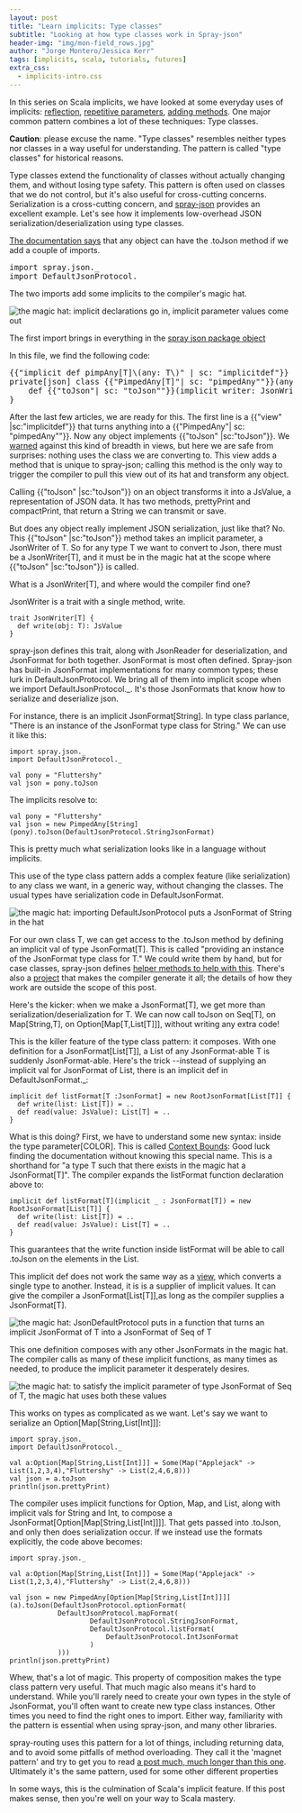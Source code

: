 ```yaml
---
layout: post
title: "Learn implicits: Type classes"
subtitle: "Looking at how type classes work in Spray-json"
header-img: "img/mon-field_rows.jpg"
author: "Jorge Montero/Jessica Kerr"
tags: [implicits, scala, tutorials, futures]
extra_css:
  - implicits-intro.css
---
```


<style scoped>
  .pimpedAny { color: #D907E8 }
  .implicitdef { color: #1AB955 }
  .toJson {color: #FF9C00 }

</style>

In this series on Scala implicits, we have looked at some everyday uses of implicits: 
[reflection](http://engineering.monsanto.com/2015/05/14/implicits-intro/), 
[repetitive parameters](http://engineering.monsanto.com/2015/06/15/implicits-futures/), 
[adding methods](http://engineering.monsanto.com/2015/07/31/implicit-conversions/). 
One major common pattern combines a lot of these techniques: Type classes.

**Caution**: please excuse the name. "Type classes" resembles neither types nor classes in a way useful for understanding.
 The pattern is called "type classes" for historical reasons.

Type classes extend the functionality of classes without actually changing them, and without losing type safety.
This pattern is often used on classes that we do not control, but it's also useful for cross-cutting concerns.
 Serialization is a cross-cutting concern, and [spray-json](https://github.com/spray/spray-json) provides an excellent example.
 Let's see how it implements low-overhead JSON serialization/deserialization using type classes.

[The documentation says](https://github.com/spray/spray-json#usage) that any object can have the .toJson method 
if we add a couple of imports.
<pre>
import spray.json._
import DefaultJsonProtocol._
</pre>
The two imports add some implicits to the compiler's magic hat. 

![the magic hat: implicit declarations go in, implicit parameter values come out](/img/typeclass-magic-hat-0.png)

The first import brings in everything in the 
[spray json package object](https://github.com/spray/spray-json/blob/master/src/main/scala/spray/json/package.scala)

In this file, we find the following code: 
<pre>
{{"implicit def pimpAny[T]\(any: T\)" | sc: "implicitdef"}} = new PimpedAny(any) 
private[json] class {{"PimpedAny[T]"| sc: "pimpedAny""}}(any: T) {
    def {{"toJson"| sc: "toJson""}}(implicit writer: JsonWriter[T]): JsValue = writer.write(any)
}
</pre>

 After the last few articles, we are ready for this. The first line is a {{"view" |sc:"implicitdef"}} that turns anything
 into a {{"PimpedAny"| sc: "pimpedAny""}}. Now any object implements {{"toJson" |sc:"toJson"}}.
 We [warned](http://engineering.monsanto.com/2015/07/31/implicit-conversions/) against this kind of breadth in views,
 but here we are safe from surprises: nothing uses the class we are converting to.
 This view adds a method that is unique to spray-json;
 calling this method is the only way to trigger the compiler to pull this view out of its hat and transform any object.

Calling {{"toJson" |sc:"toJson"}} on an object transforms it into a JsValue, a representation of JSON data.
 It has two methods, prettyPrint and compactPrint, that return a String we can transmit or save.
 
But does any object really implement JSON serialization, just like that? No.
This {{"toJson" |sc:"toJson"}} method takes an implicit parameter, a JsonWriter of T.
So for any type T we want to convert to Json, there must be a JsonWriter[T], 
and it must be in the magic hat at the scope where {{"toJson" |sc:"toJson"}} is called. 

What is a JsonWriter[T], and where would the compiler find one?

JsonWriter is a trait with a single method, write.

    trait JsonWriter[T] {
      def write(obj: T): JsValue
    }

spray-json defines this trait, along with JsonReader for deserialization, and JsonFormat for both together. JsonFormat is most often defined.
Spray-json has built-in JsonFormat implementations for many common types; these lurk in DefaultJsonProtocol. 
We bring all of them into implicit scope when we import DefaultJsonProtocol._. It's those JsonFormats that know how to serialize
and deserialize json.
 
For instance, there is an implicit JsonFormat[String]. In type class parlance, "There is an instance of the JsonFormat type class for String." We can use it like this:

    import spray.json._
    import DefaultJsonProtocol._
 
    val pony = "Fluttershy"
    val json = pony.toJson
   
 The implicits resolve to:
 
    val pony = "Fluttershy"
    val json = new PimpedAny[String](pony).toJson(DefaultJsonProtocol.StringJsonFormat)
  
This is pretty much what serialization looks like in a language without implicits.
  
This use of the type class pattern adds a complex feature (like serialization) to any class we want, in a generic way,
without changing the classes. The usual types have serialization code in DefaultJsonFormat.

![the magic hat: importing DefaultJsonProtocol puts a JsonFormat of String in the hat](/img/typeclass-magic-hat-1.png)

For our own class T, we can get access to the .toJson method by defining an implicit val of type JsonFormat[T].
This is called "providing an instance of the JsonFormat type class for T." We could write them by hand, but for 
case classes, spray-json defines [helper methods to help with this](https://github.com/spray/spray-json#providing-jsonformats-for-case-classes).
There's also a [project](https://github.com/fommil/spray-json-shapeless) that makes the compiler generate it all;
 the details of how they work are outside the scope of this post.

Here's the kicker: when we make a JsonFormat[T], we get more than serialization/deserialization for T.
We can now call toJson on Seq[T], on Map[String,T], on Option[Map[T,List[T]]], without writing any extra code!

This is the killer feature of the type class pattern: it composes.
With one definition for a JsonFormat[List[T]], a List of any JsonFormat-able T is suddenly JsonFormat-able.
Here's the trick --instead of supplying an implicit val for JsonFormat of List, there is an implicit def in DefaultJsonFormat._:

    implicit def listFormat[T :JsonFormat] = new RootJsonFormat[List[T]] {
      def write(list: List[T]) = ..
      def read(value: JsValue): List[T] = ..
    }

What is this doing? First, we have to understand some new syntax: inside the type parameter[COLOR]. 
This is called [Context Bounds](http://docs.scala-lang.org/tutorials/FAQ/context-and-view-bounds.html):
Good luck finding the documentation without knowing this special name.
This is a shorthand for "a type T such that there exists in the magic hat a JsonFormat[T]".
The compiler expands the listFormat function declaration above to:

    implicit def listFormat[T](implicit _ : JsonFormat[T]) = new RootJsonFormat[List[T]] {
      def write(list: List[T]) = ..
      def read(value: JsValue): List[T] = ..
    }

This guarantees that the write function inside listFormat will be able to call .toJson on the elements in the List.

This implicit def does not work the same way as a [view]((http://engineering.monsanto.com/2015/07/31/implicit-conversions/)), which converts a single type to another.
Instead, it is is a supplier of implicit values. It can give the compiler a JsonFormat[List[T]],as long as the compiler supplies a JsonFormat[T]. 

![the magic hat: JsonDefaultProtocol puts in a function that turns an implicit JsonFormat of T into a JsonFormat of Seq of T](/img/typeclass-magic-hat-2.png)

This one definition composes with any other JsonFormats in the magic hat. 
The compiler calls as many of these implicit functions, as many times as needed, to produce the implicit parameter it desperately desires. 

![the magic hat: to satisfy the implicit parameter of type JsonFormat of Seq of T, the magic hat uses both these values](/img/typeclass-magic-hat-3.png)

This works on types as complicated as we want. Let's say we want to serialize an Option[Map[String,List[Int]]]:

    import spray.json._
    import DefaultJsonProtocol._

    val a:Option[Map[String,List[Int]]] = Some(Map("Applejack" -> List(1,2,3,4),"Fluttershy" -> List(2,4,6,8))) 
    val json = a.toJson
    println(json.prettyPrint)

The compiler uses implicit functions for Option, Map, and List, along with implicit vals for String and Int,
to compose a JsonFormat[Option[Map[String,List[Int]]]]. 
That gets passed into .toJson, and only then does serialization occur.
If we instead use the formats explicitly, the code above becomes:

    import spray.json._

    val a:Option[Map[String,List[Int]]] = Some(Map("Applejack" -> List(1,2,3,4),"Fluttershy" -> List(2,4,6,8)))

    val json = new PimpedAny[Option[Map[String,List[Int]]]](a).toJson(DefaultJsonProtocol.optionFormat(
                DefaultJsonProtocol.mapFormat(
                        DefaultJsonProtocol.StringJsonFormat,
                        DefaultJsonProtocol.listFormat(
                            DefaultJsonProtocol.IntJsonFormat
                        )
                )))
    println(json.prettyPrint)


Whew, that's a lot of magic. This property of composition makes the type class pattern very useful.
That much magic also means it's hard to understand. 
 While you'll rarely need to create your own types in the style of JsonFormat,
you'll often want to create new type class instances. Other times you need to find the right ones to import.
Either way, familiarity with the pattern is essential when using spray-json, and many other libraries.

spray-routing uses this pattern for a lot of things, including returning data, and to avoid some pitfalls of method overloading.
They call it the 'magnet pattern' and try to get you to read [a post much, much longer than this one](http://spray.io/blog/2012-12-13-the-magnet-pattern/).
Ultimately it's the same pattern, used for some other different properties

In some ways, this is the culmination of Scala's implicit feature. If this post makes sense, then you're well on your way to Scala mastery.

